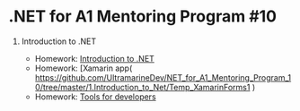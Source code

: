 # .NET for A1 Mentoring Program #10

1. Introduction to .NET

    * Homework: [Introduction to .NET]( https://github.com/UltramarineDev/NET_for_A1_Mentoring_Program_10/tree/master/1.Introduction_to_Net/IntroductionToNet )
    * Homework: [Xamarin app( https://github.com/UltramarineDev/NET_for_A1_Mentoring_Program_10/tree/master/1.Introduction_to_Net/Temp_XamarinForms1 )
    * Homework: [Tools for developers]( https://github.com/UltramarineDev/NET_for_A1_Mentoring_Program_10/tree/master/1.Introduction_to_Net/ToolsForDevelopers )
